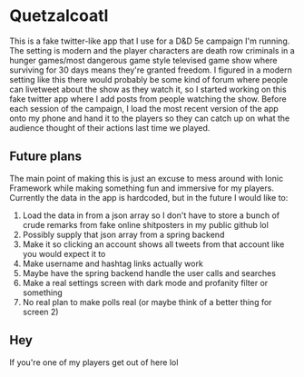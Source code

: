 # Quetzalcoatl
This is a fake twitter-like app that I use for a D&D 5e campaign I'm running. The setting is modern and the player characters are death row criminals in a hunger games/most dangerous game style televised game show where surviving for 30 days means they're granted freedom. I figured in a modern setting like this there would probably be some kind of forum where people can livetweet about the show as they watch it, so I started working on this fake twitter app where I add posts from people watching the show. Before each session of the campaign, I load the most recent version of the app onto my phone and hand it to the players so they can catch up on what the audience thought of their actions last time we played.
## Future plans
The main point of making this is just an excuse to mess around with Ionic Framework while making something fun and immersive for my players. Currently the data in the app is hardcoded, but in the future I would like to:
1. Load the data in from a json array so I don't have to store a bunch of crude remarks from fake online shitposters in my public github lol
2. Possibly supply that json array from a spring backend
3. Make it so clicking an account shows all tweets from that account like you would expect it to
4. Make username and hashtag links actually work
5. Maybe have the spring backend handle the user calls and searches
6. Make a real settings screen with dark mode and profanity filter or something
7. No real plan to make polls real (or maybe think of a better thing for screen 2)
## Hey
If you're one of my players get out of here lol
